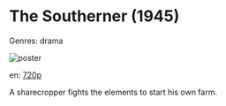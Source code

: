 # The Southerner (1945)

Genres: drama

![poster](http://image.tmdb.org/t/p/w500/wR9NxB01ARjoVodhUM2wP8R2CPA.jpg)

en:
  [720p](magnet:?xt=urn:btih:102381F80D73E3D3DB3B38EC2E27D0021E711ED6&tr=udp://glotorrents.pw:6969/announce&tr=udp://tracker.opentrackr.org:1337/announce&tr=udp://torrent.gresille.org:80/announce&tr=udp://tracker.openbittorrent.com:80&tr=udp://tracker.coppersurfer.tk:6969&tr=udp://tracker.leechers-paradise.org:6969&tr=udp://p4p.arenabg.ch:1337&tr=udp://tracker.internetwarriors.net:1337)
  


A sharecropper fights the elements to start his own farm.